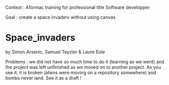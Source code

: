 Context : Aformac training for professional title Software developper

Goal : create a space invaders without using canvas

# Space_invaders
by Simon Arsenic, Samuel Teyzier &amp; Laure Eole

Problems : we did not have so much time to do it (learning as we went) and the project was left unfinished as we moved on to another project. As you see it, it is broken (aliens were moving on a repository somewhere) and bombs never land. See it as a draft !
